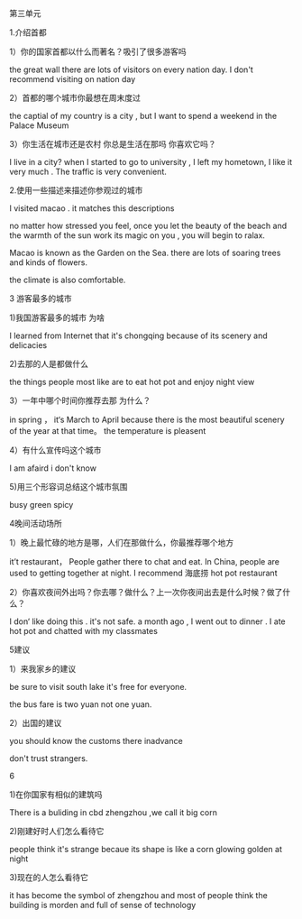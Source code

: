 第三单元

1.介绍首都

1）你的国家首都以什么而著名？吸引了很多游客吗

the great wall            there are  lots of visitors on every nation day. I don't recommend visiting on nation day

2）首都的哪个城市你最想在周末度过

the captial of my country is a city , but I want to spend a weekend in the Palace Museum

3）你生活在城市还是农村  你总是生活在那吗 你喜欢它吗？

I live in a city?  when I started to go to university , I left  my hometown, I like it very much . The traffic is very convenient.



2.使用一些描述来描述你参观过的城市

I visited macao . it matches this  descriptions    

no matter how stressed you feel, once you let the beauty of the beach and the warmth of the sun work its  magic on you , you will begin to ralax.



Macao is known as the Garden on the Sea.  there are lots of soaring trees and kinds of flowers.

the climate is also comfortable.



3 游客最多的城市

1)我国游客最多的城市  为啥

I learned from Internet that it's chongqing  because of its scenery and delicacies

2)去那的人是都做什么

the things people most like are to eat hot pot and enjoy night view

3）一年中哪个时间你推荐去那 为什么？

in spring ， it‘s March to April  because there is the most beautiful scenery of the year at that time。 the temperature is pleasent

4）有什么宣传吗这个城市

I am afaird i don't know

5)用三个形容词总结这个城市氛围

busy  green  spicy 



4晚间活动场所

1）晚上最忙碌的地方是哪，人们在那做什么，你最推荐哪个地方

it’t restaurant， People gather there to chat and eat. In China, people are used to getting together at night. I  recommend 海底捞 hot pot restaurant

2）你喜欢夜间外出吗？你去哪？做什么？上一次你夜间出去是什么时候？做了什么？

I don‘ like doing this . it's not safe.  a month ago , I went out to dinner .   I ate hot pot and chatted with my classmates

5建议

1）来我家乡的建议

be sure to visit south lake  it's free for everyone.

the bus fare is two yuan  not one yuan.

2）出国的建议

you should know the customs there inadvance

don't trust strangers.

6

1)在你国家有相似的建筑吗

There is a buliding in cbd zhengzhou  ,we call it big corn



2)刚建好时人们怎么看待它

people think it's strange  becaue its shape is like a corn   glowing  golden at night



3)现在的人怎么看待它

it has become the symbol of zhengzhou and most of people think the building is morden and full of  sense of technology

